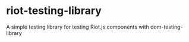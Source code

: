 # riot-testing-library
A simple testing library for testing Riot.js components with dom-testing-library  
